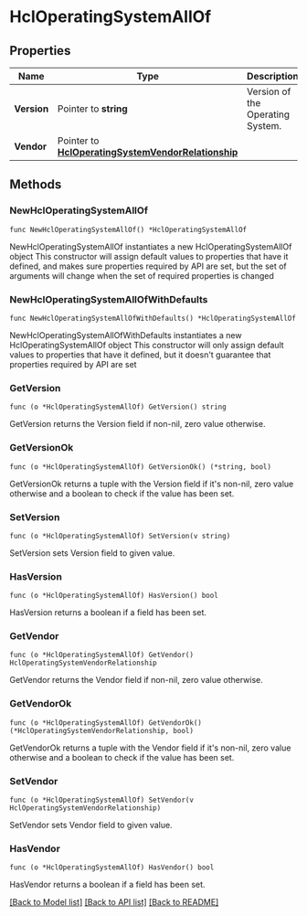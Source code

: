 # HclOperatingSystemAllOf

## Properties

Name | Type | Description | Notes
------------ | ------------- | ------------- | -------------
**Version** | Pointer to **string** | Version of the Operating System. | [optional] 
**Vendor** | Pointer to [**HclOperatingSystemVendorRelationship**](hcl.OperatingSystemVendor.Relationship.md) |  | [optional] 

## Methods

### NewHclOperatingSystemAllOf

`func NewHclOperatingSystemAllOf() *HclOperatingSystemAllOf`

NewHclOperatingSystemAllOf instantiates a new HclOperatingSystemAllOf object
This constructor will assign default values to properties that have it defined,
and makes sure properties required by API are set, but the set of arguments
will change when the set of required properties is changed

### NewHclOperatingSystemAllOfWithDefaults

`func NewHclOperatingSystemAllOfWithDefaults() *HclOperatingSystemAllOf`

NewHclOperatingSystemAllOfWithDefaults instantiates a new HclOperatingSystemAllOf object
This constructor will only assign default values to properties that have it defined,
but it doesn't guarantee that properties required by API are set

### GetVersion

`func (o *HclOperatingSystemAllOf) GetVersion() string`

GetVersion returns the Version field if non-nil, zero value otherwise.

### GetVersionOk

`func (o *HclOperatingSystemAllOf) GetVersionOk() (*string, bool)`

GetVersionOk returns a tuple with the Version field if it's non-nil, zero value otherwise
and a boolean to check if the value has been set.

### SetVersion

`func (o *HclOperatingSystemAllOf) SetVersion(v string)`

SetVersion sets Version field to given value.

### HasVersion

`func (o *HclOperatingSystemAllOf) HasVersion() bool`

HasVersion returns a boolean if a field has been set.

### GetVendor

`func (o *HclOperatingSystemAllOf) GetVendor() HclOperatingSystemVendorRelationship`

GetVendor returns the Vendor field if non-nil, zero value otherwise.

### GetVendorOk

`func (o *HclOperatingSystemAllOf) GetVendorOk() (*HclOperatingSystemVendorRelationship, bool)`

GetVendorOk returns a tuple with the Vendor field if it's non-nil, zero value otherwise
and a boolean to check if the value has been set.

### SetVendor

`func (o *HclOperatingSystemAllOf) SetVendor(v HclOperatingSystemVendorRelationship)`

SetVendor sets Vendor field to given value.

### HasVendor

`func (o *HclOperatingSystemAllOf) HasVendor() bool`

HasVendor returns a boolean if a field has been set.


[[Back to Model list]](../README.md#documentation-for-models) [[Back to API list]](../README.md#documentation-for-api-endpoints) [[Back to README]](../README.md)


